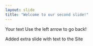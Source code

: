 ```yaml
---
layout: slide
title: "Welcome to our second slide!"
---
```

Your text
Use the left arrow to go back!

Added extra slide with text to the Site
